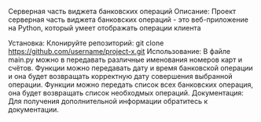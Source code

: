 Серверная часть виджета банковских операций
Описание:
Проект серверная часть виджета банковских операций - это веб-приложение на Python, который умеет отображать операции клиента

Установка:
Клонируйте репозиторий:
git clone https://github.com/username/project-x.git
Использование:
В файле main.py можно в передавать различные именования номеров карт и счётов.
Функции можно передавать дату и время банковской операции и она будет возвращать корректную дату совершения выбранной операции.
Функции можно передать список всех банковских операция, она будет возвращать список необходмых операций.
Документация:
Для получения дополнительной информации обратитесь к документации.
